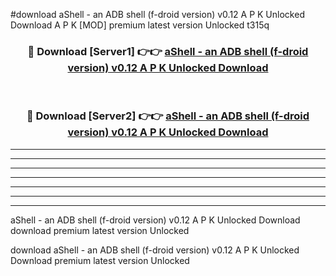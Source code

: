 #download aShell - an ADB shell (f-droid version) v0.12 A P K Unlocked Download A P K [MOD] premium latest version Unlocked t315q 



<div align="center">
<h3>🔴 Download [Server1] 👉👉 <a href="https://apkdownload-94cd0.web.app/">aShell - an ADB shell (f-droid version) v0.12 A P K Unlocked Download</a></h3><br>

<h3>🔴 Download [Server2] 👉👉 <a href="https://apkdownload-94cd0.web.app/">aShell - an ADB shell (f-droid version) v0.12 A P K Unlocked Download</a></h3>
</div>





----------------------------------------------------------

----------------------------------------------------------

----------------------------------------------------------

----------------------------------------------------------

----------------------------------------------------------

----------------------------------------------------------

----------------------------------------------------------

aShell - an ADB shell (f-droid version) v0.12 A P K Unlocked Download download premium latest version Unlocked

download aShell - an ADB shell (f-droid version) v0.12 A P K Unlocked Download premium latest version Unlocked
